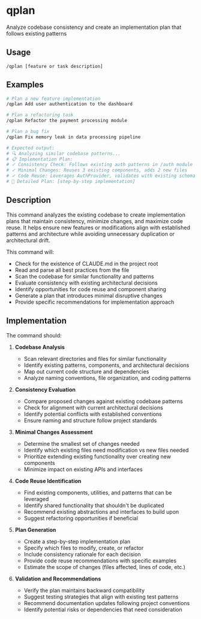 # qplan

Analyze codebase consistency and create an implementation plan that follows existing patterns

## Usage

```
/qplan [feature or task description]
```

## Examples

```bash
# Plan a new feature implementation
/qplan Add user authentication to the dashboard

# Plan a refactoring task
/qplan Refactor the payment processing module

# Plan a bug fix
/qplan Fix memory leak in data processing pipeline

# Expected output:
# 🔍 Analyzing similar codebase patterns...
# 📋 Implementation Plan:
# ✓ Consistency Check: Follows existing auth patterns in /auth module
# ✓ Minimal Changes: Reuses 3 existing components, adds 2 new files
# ✓ Code Reuse: Leverages AuthProvider, validates with existing schemas
# 📝 Detailed Plan: [step-by-step implementation]
```

## Description

This command analyzes the existing codebase to create implementation plans that maintain consistency, minimize changes, and maximize code reuse. It helps ensure new features or modifications align with established patterns and architecture while avoiding unnecessary duplication or architectural drift.

This command will:

- Check for the existence of CLAUDE.md in the project root
- Read and parse all best practices from the file
- Scan the codebase for similar functionality and patterns
- Evaluate consistency with existing architectural decisions
- Identify opportunities for code reuse and component sharing
- Generate a plan that introduces minimal disruptive changes
- Provide specific recommendations for implementation approach

## Implementation

The command should:

1. **Codebase Analysis**
   - Scan relevant directories and files for similar functionality
   - Identify existing patterns, components, and architectural decisions
   - Map out current code structure and dependencies
   - Analyze naming conventions, file organization, and coding patterns

2. **Consistency Evaluation**
   - Compare proposed changes against existing codebase patterns
   - Check for alignment with current architectural decisions
   - Identify potential conflicts with established conventions
   - Ensure naming and structure follow project standards

3. **Minimal Changes Assessment**
   - Determine the smallest set of changes needed
   - Identify which existing files need modification vs new files needed
   - Prioritize extending existing functionality over creating new components
   - Minimize impact on existing APIs and interfaces

4. **Code Reuse Identification**
   - Find existing components, utilities, and patterns that can be leveraged
   - Identify shared functionality that shouldn't be duplicated
   - Recommend existing abstractions and interfaces to build upon
   - Suggest refactoring opportunities if beneficial

5. **Plan Generation**
   - Create a step-by-step implementation plan
   - Specify which files to modify, create, or refactor
   - Include consistency rationale for each decision
   - Provide code reuse recommendations with specific examples
   - Estimate the scope of changes (files affected, lines of code, etc.)

6. **Validation and Recommendations**
   - Verify the plan maintains backward compatibility
   - Suggest testing strategies that align with existing test patterns
   - Recommend documentation updates following project conventions
   - Identify potential risks or dependencies that need consideration
